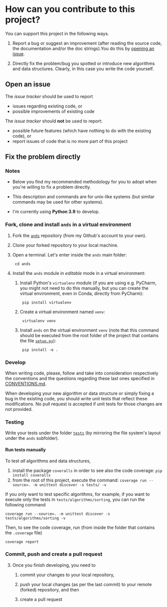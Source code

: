 # How can you contribute to this project?

You can support this project in the following ways.

1. Report a bug or suggest an improvement (after reading the source code, the documentation and/or the doc strings).You do this by [opening an issue](https://github.com/nbro/ands/issues/new).

2. Directly fix the problem/bug you spotted or introduce new algorithms and data structures. Clearly, in this case you write the code yourself.
 

## Open an issue

The _issue tracker_ should be used to report 

- issues regarding existing code, or 
- possible improvements of existing code

The _issue tracker_ should **not** be used to report:

- possible future features (which have nothing to do with the existing code), or 
- report issues of code that is no more part of this project

 
## Fix the problem directly

### Notes

- Below you find my recommended methodology for you to adopt when you're willing to fix a problem directly.

- This description and commands are for unix-like systems (but similar commands may be used for other systems).

- I'm currently using **Python 3.9** to develop.

### Fork, clone and install `ands` in a virtual environment

1. Fork the [`ands`](https://github.com/nelson-brochado/ands) repository (from my Github's account to your own). 

2. Clone your forked repository to your local machine. 

3. Open a terminal. Let's enter inside the `ands` main folder:

        cd ands

4. Install the `ands` module in _editable_ mode in a virtual environment:

    1. Install Python's `virtualenv` module (if you are using e.g. PyCharm, you might not need to do this manually, but you can create the virtual environment, even in Conda, directly from PyCharm):

            pip install virtualenv
    
    2. Create a virtual environment named `venv`:
    
            virtualenv venv
    
    3. Install `ands` on the virtual environment `venv` (note that this command should be executed from the root folder of the project that contains the file [`setup.py`](../setup.py)):
    
            pip install -e .

### Develop

When writing code, please, follow and take into consideration respectively the conventions and the questions regarding these last ones specified in [CONVENTIONS.md](CONVENTIONS.md).

When developing your new algorithm or data structure or simply fixing a bug in the existing code, you should write unit tests that reflect these modifications. No pull request is accepted if unit tests for those changes are not provided.

### Testing

Write your tests under the folder [`tests`](../tests) (by mirroring the file system's layout under the `ands` subfolder).

#### Run tests manually 

To test _all_ algorithms and data structures,

1. install the package `coveralls` in order to see also the code coverage: `pip install coveralls`
2. from the root of this project, execute the command: `coverage run --source=. -m unittest discover -s tests/ -v`

If you only want to test specific algorithms, for example, if you want to execute only the tests in `tests/algorithms/sorting`, you can run the following command

    coverage run --source=. -m unittest discover -s tests/algorithms/sorting -v

Then, to see the code coverage, run (from inside the folder that contains the `.coverage` file)

    coverage report

### Commit, push and create a pull request
        
3. Once you finish developing, you need to 

    1. commit your changes to your local repository, 

    2. push your local changes (as per the last commit) to your remote (forked) repository, and then 

    3. create a pull request